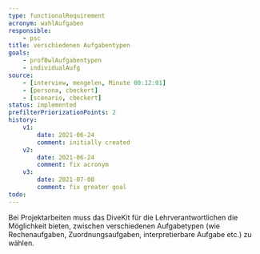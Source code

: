 ```yaml
---
type: functionalRequirement
acronym: wahlAufgaben
responsible: 
    - psc
title: verschiedenen Aufgabentypen
goals: 
    - profBwlAufgabentypen
    - individualAufg
source:
    - [interview, mengelen, Minute 00:12:01]
    - [persona, cbeckert]
    - [scenario, cbeckert]
status: implemented
prefilterPriorizationPoints: 2
history:
    v1:
        date: 2021-06-24
        comment: initially created
    v2:
        date: 2021-06-24
        comment: fix acronym
    v3:
        date: 2021-07-08
        comment: fix greater goal
todo: 
---
```


Bei Projektarbeiten muss das DiveKit für die Lehrverantwortlichen die Möglichkeit bieten, zwischen verschiedenen Aufgabetypen (wie Rechenaufgaben, Zuordnungsaufgaben, interpretierbare Aufgabe etc.) zu wählen.
